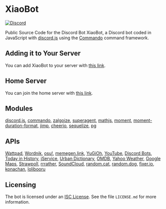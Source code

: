 # XiaoBot
[![Discord](https://discordapp.com/api/guilds/252317073814978561/embed.png)](https://discord.gg/fqQF8mc)

Public Source Code for the Discord Bot XiaoBot, a Discord bot coded in JavaScript with [discord.js](https://discord.js.org) using the [Commando](https://github.com/Gawdl3y/discord.js-commando) command framework.

## Adding it to Your Server
You can add XiaoBot to your server with [this link](https://discordapp.com/oauth2/authorize?client_id=278305350804045834&scope=bot&permissions=1345846343). 

## Home Server
You can join the home server with [this link](https://discord.gg/fqQF8mc).

## Modules
[discord.js](https://discord.js.org), [commando](https://github.com/Gawdl3y/discord.js-commando), [zalgoize](https://github.com/clux/zalgolize), [superagent](https://visionmedia.github.io/superagent), [mathjs](http://mathjs.org), [moment](http://momentjs.com), [moment-duration-format](https://github.com/jsmreese/moment-duration-format), [jimp](https://github.com/oliver-moran/jimp), [cheerio](https://cheerio.js.org), [sequelize](http://docs.sequelizejs.com), [pg](https://github.com/brianc/node-postgres)

## APIs
[Wattpad](https://developer.wattpad.com), [Wordnik](http://developer.wordnik.com), [osu!](https://osu.ppy.sh/p/api), [memegen.link](https://memegen.link), [YuGiOh](http://docs.yugiohprices.apiary.io), [YouTube](https://developers.google.com/youtube), [Discord Bots](https://bots.discord.pw/api), [Today in History](http://history.muffinlabs.com/#api), [jService](http://jservice.io), [Urban Dictionary](https://github.com/zdict/zdict/wiki/Urban-dictionary-API-documentation), [OMDB](http://www.omdbapi.com), [Yahoo Weather](https://developer.yahoo.com/weather), [Google Maps](https://developers.google.com/maps), [Strawpoll](https://github.com/strawpoll/strawpoll/wiki/API), [rrrather](http://www.rrrather.com/botapi), [SoundCloud](https://developers.soundcloud.com), [random.cat](http://random.cat), [random.dog](https://random.dog), [fixer.io](http://fixer.io), [konachan](https://konachan.net), [lolibooru](https://lolibooru.moe)

## Licensing
The bot is licensed under an [ISC License](https://opensource.org/licenses/ISC). See the file `LICENSE.md` for more information.
